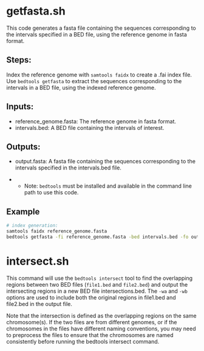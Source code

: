 # getfasta.sh
This code generates a fasta file containing the sequences corresponding to the intervals specified in a BED file, using the reference genome in fasta format.

## Steps:

Index the reference genome with `samtools faidx` to create a .fai index file.
Use `bedtools getfasta` to extract the sequences corresponding to the intervals in a BED file, using the indexed reference genome.
## Inputs:

* reference_genome.fasta: The reference genome in fasta format.
* intervals.bed: A BED file containing the intervals of interest.
## Outputs:
* output.fasta: A fasta file containing the sequences corresponding to the intervals specified in the intervals.bed file.

* - Note: `bedtools` must be installed and available in the command line path to use this code.

## Example
```bash
# index generation:
samtools faidx reference_genome.fasta
bedtools getfasta -fi reference_genome.fasta -bed intervals.bed -fo output.fasta
```
# intersect.sh

This command will use the `bedtools intersect` tool to find the overlapping regions between two BED files (`file1.bed` and `file2.bed`) and output the intersecting regions in a new BED file intersections.bed. The `-wa` and `-wb` options are used to include both the original regions in file1.bed and file2.bed in the output file.

Note that the intersection is defined as the overlapping regions on the same chromosome(s). If the two files are from different genomes, or if the chromosomes in the files have different naming conventions, you may need to preprocess the files to ensure that the chromosomes are named consistently before running the bedtools intersect command.

